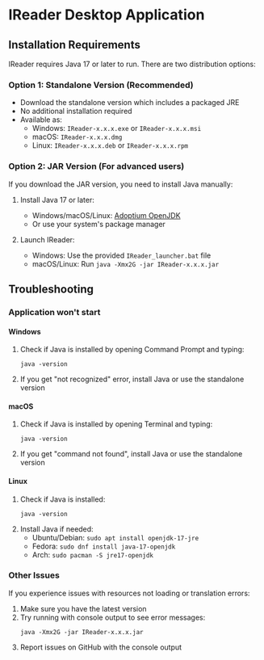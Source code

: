# IReader Desktop Application

## Installation Requirements

IReader requires Java 17 or later to run. There are two distribution options:

### Option 1: Standalone Version (Recommended)
- Download the standalone version which includes a packaged JRE
- No additional installation required
- Available as:
  - Windows: `IReader-x.x.x.exe` or `IReader-x.x.x.msi`
  - macOS: `IReader-x.x.x.dmg`
  - Linux: `IReader-x.x.x.deb` or `IReader-x.x.x.rpm`

### Option 2: JAR Version (For advanced users)
If you download the JAR version, you need to install Java manually:

1. Install Java 17 or later:
   - Windows/macOS/Linux: [Adoptium OpenJDK](https://adoptium.net/)
   - Or use your system's package manager

2. Launch IReader:
   - Windows: Use the provided `IReader_launcher.bat` file
   - macOS/Linux: Run `java -Xmx2G -jar IReader-x.x.x.jar`

## Troubleshooting

### Application won't start

#### Windows
1. Check if Java is installed by opening Command Prompt and typing:
   ```
   java -version
   ```
2. If you get "not recognized" error, install Java or use the standalone version

#### macOS
1. Check if Java is installed by opening Terminal and typing:
   ```
   java -version
   ```
2. If you get "command not found", install Java or use the standalone version

#### Linux
1. Check if Java is installed:
   ```
   java -version
   ```
2. Install Java if needed:
   - Ubuntu/Debian: `sudo apt install openjdk-17-jre`
   - Fedora: `sudo dnf install java-17-openjdk`
   - Arch: `sudo pacman -S jre17-openjdk`

### Other Issues

If you experience issues with resources not loading or translation errors:
1. Make sure you have the latest version
2. Try running with console output to see error messages:
   ```
   java -Xmx2G -jar IReader-x.x.x.jar
   ```
3. Report issues on GitHub with the console output 
